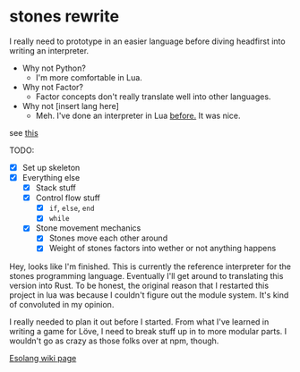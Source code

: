 # stones rewrite
I really need to prototype in an easier language before diving headfirst
into writing an interpreter.

* Why not Python?
    * I'm more comfortable in Lua.
* Why not Factor?
    * Factor concepts don't really translate well into other languages.
* Why not [insert lang here]
    * Meh. I've done an interpreter in Lua [bef](
      https://github.com/cheezgi/superfish)[ore.](
      https://github.com/cheezgi/juggle) It was nice.

see [this](https://github.com/cheezgi/stones)

TODO:
* [X] Set up skeleton
* [X] Everything else
    * [X] Stack stuff
    * [X] Control flow stuff
        * [X] `if`, `else`, `end`
        * [X] `while`
    * [X] Stone movement mechanics
        * [X] Stones move each other around
        * [X] Weight of stones factors into wether or not anything happens

Hey, looks like I'm finished. This is currently the reference interpreter for
the stones programming language. Eventually I'll get around to translating
this version into Rust. To be honest, the original reason that I restarted
this project in lua was because I couldn't figure out the module system. It's
kind of convoluted in my opinion.

I really needed to plan it out before I started. From what I've learned in
writing a game for Löve, I need to break stuff up in to more modular parts. I
wouldn't go as crazy as those folks over at npm, though.

[Esolang wiki page](https://esolangs.org/wiki/Stones)
